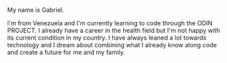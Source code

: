 My name is Gabriel.

I'm from Venezuela and I'm currently learning to code through the ODIN PROJECT. I already have a career in the health field but I'm not happy with its current condition in my country. I have always leaned a lot towards technology and I dream about combining what I already know along code and create a future for me and my family.
